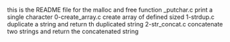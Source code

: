 this is the README file for the malloc and free function
_putchar.c print a single character
0-create_array.c create array of defined sized
1-strdup.c duplicate a string and return th duplicated string
2-str_concat.c concatenate two strings and return the concatenated string
